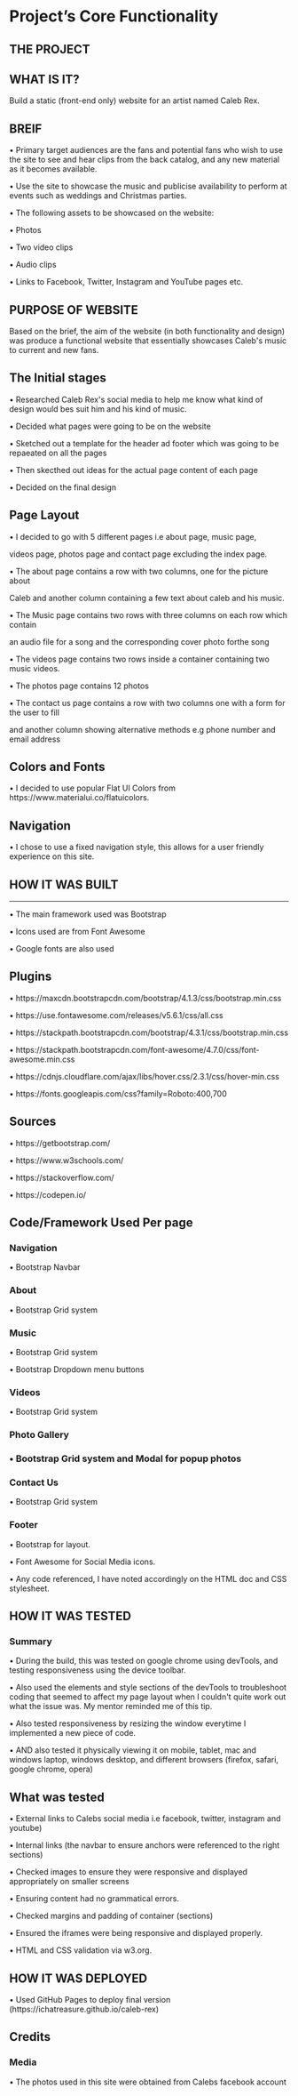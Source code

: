 <h1>Project’s Core Functionality</h1>

<h2> THE PROJECT </h2>

<h2> WHAT IS IT? </h2>

<p> Build a static (front-end only) website for an artist named Caleb Rex. </p>

<h2>BREIF</h2>
<P>     •	Primary target audiences are the fans and potential fans who wish to use the site to see and hear clips from the back catalog, and any new material as it becomes available.</p>
<P>     •	Use the site to showcase the music and publicise availability to perform at events such as weddings and Christmas parties.</p>
<P>     •	The following assets to be showcased on the website:</p>
<P>     •	Photos</p>
<P>     •	Two video clips</p>
<P>     •	Audio clips</p>
<P>     •	Links to Facebook, Twitter, Instagram and YouTube pages etc.</p>

<h2>PURPOSE OF WEBSITE </h2>
<p> Based on the brief, the aim of the website (in both functionality and design) was produce a functional website that essentially showcases Caleb's music to current and new fans.</p>

<h2> The Initial stages </h2>
<P>     •	Researched Caleb Rex's social media to help me know what kind of design would bes suit him and his kind of music.</p>
<P>     •	Decided what pages were going to be on the website</p>
<P>     •	Sketched out a template for the header ad footer which was going to be repaeated on all the pages</p>
<P>     •	Then skecthed out ideas for the actual page content of each page</p>
<P>     •	Decided on the final design</p>

<h2> Page Layout </h2>
<P>     •	I decided to go with 5 different pages i.e about page, music page, </p>
<p>         videos page, photos page and contact page excluding the index page.</p>
<P>     •	The about page contains a row with two columns, one for the picture about </p>
<p>         Caleb and another column containing a few text about caleb and his music.</p>
<P>     •	The Music page contains two rows with three columns on each row which contain</p>
<p>         an audio file for a song and the corresponding cover photo forthe song </p>
<P>     •	The videos page contains two rows inside a container containing two music videos. </p>
<P>     •	The photos page contains 12 photos</p>
<P>     •	The contact us page contains a row with two columns one with a form for the user to fill</p>
<P>     	and another column showing alternative methods e.g phone number and email address</p>

<h2> Colors and Fonts </h2>
<P>     •   I decided to use popular Flat UI Colors from https://www.materialui.co/flatuicolors.</p>

<h2> Navigation </h2>
<p>     •   I chose to use a fixed navigation style, this allows for a user friendly experience on this site. </p>


<h2> HOW IT WAS BUILT </h2>
<hr>
<p>     •   The main framework used was Bootstrap</p>
<p>     •   Icons used are from Font Awesome</p>
<p>     •   Google fonts are also used</p>

<h2> Plugins </h2>
<p>     •   https://maxcdn.bootstrapcdn.com/bootstrap/4.1.3/css/bootstrap.min.css</p>
<p>     •   https://use.fontawesome.com/releases/v5.6.1/css/all.css</p>
<p>     •   https://stackpath.bootstrapcdn.com/bootstrap/4.3.1/css/bootstrap.min.css</p>
<p>     •   https://stackpath.bootstrapcdn.com/font-awesome/4.7.0/css/font-awesome.min.css</p>
<p>     •   https://cdnjs.cloudflare.com/ajax/libs/hover.css/2.3.1/css/hover-min.css</p>
<p>     •   https://fonts.googleapis.com/css?family=Roboto:400,700</p>

<h2> Sources </h2>
<p>     •   https://getbootstrap.com/</p>
<p>     •   https://www.w3schools.com/</p>
<p>     •   https://stackoverflow.com/</p>
<p>     •   https://codepen.io/</p>

<h2> Code/Framework Used Per page </h2>
<h3> Navigation </h3>
<p>     •	Bootstrap Navbar</p>

<h3>About</h3>
<p>     •	Bootstrap Grid system</p>

<h3>Music</h3>
<p>     •	Bootstrap Grid system</p>
<p>     •	Bootstrap Dropdown menu buttons</p>

<h3> Videos</h3>
<p>     •	Bootstrap Grid system</p>

<h3>Photo Gallery<h3>
<p>     •	Bootstrap Grid system and Modal for popup photos</p>

<h3>Contact Us</h3>
<p>     •	Bootstrap Grid system</p>

<h3>Footer</h3>
<p>     •	Bootstrap for layout.</p>
<p>     •   Font Awesome for Social Media icons.</p>
<p>     •	Any code referenced, I have noted accordingly on the HTML doc and CSS stylesheet.</p>

<h2> HOW IT WAS TESTED </h2>
<h3> Summary </h3>
<p>     •	During the build, this was tested on google chrome using devTools, and testing responsiveness using the device toolbar.</p>
<p>     •	Also used the elements and style sections of the devTools to troubleshoot coding that seemed to affect my page layout when I couldn't quite work out what the issue was. My mentor reminded me of this tip.</p>
<p>     •	Also tested responsiveness by resizing the window everytime I implemented a new piece of code.</p>
<p>     •	AND also tested it physically viewing it on mobile, tablet, mac and windows laptop, windows desktop, and different browsers (firefox, safari, google chrome, opera)</p>

<h2> What was tested </h2>
<p>     •	External links to Calebs social media i.e facebook, twitter, instagram and youtube)</p>
<p>     •	Internal links (the navbar to ensure anchors were referenced to the right sections)</p>
<p>     •	Checked images to ensure they were responsive and displayed appropriately on smaller screens</p>
<p>     •	Ensuring content had no grammatical errors.</p>
<p>     •	Checked margins and padding of container (sections)</p>
<p>     •	Ensured the iframes were being responsive and displayed properly.</p>
<p>     •	HTML and CSS validation via w3.org.</p>

<h2> HOW IT WAS DEPLOYED </h2>
<p>     •	Used GitHub Pages to deploy final version (https://ichatreasure.github.io/caleb-rex)</p>

<h2> Credits </h2>
<h3> Media </h3>
<p>     •   The photos used in this site were obtained from Calebs facebook account </p>
